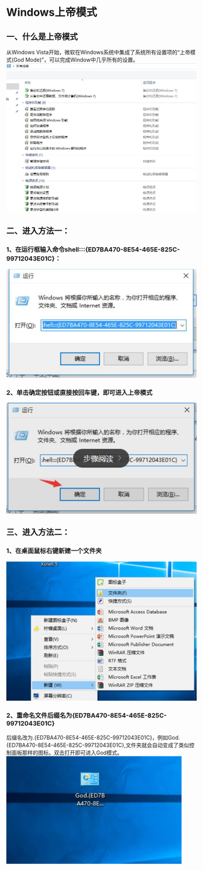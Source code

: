 # Windows上帝模式

## 一、什么是上帝模式
从Windows Vista开始，微软在Windows系统中集成了系统所有设置项的“上帝模式(God Mode)”，可以完成Window中几乎所有的设置。
![img](/img/G100000.jpg)

## 二、进入方法一：
### 1、在运行框输入命令shell:::{ED7BA470-8E54-465E-825C-99712043E01C}：
![img](/img/G100001.jpg)

### 2、单击确定按钮或直接按回车键，即可进入上帝模式
![img](/img/G100003.jpg)

## 三、进入方法二：
### 1、在桌面鼠标右键新建一个文件夹
![img](/img/G100002.jpg)

### 2、重命名文件后缀名为{ED7BA470-8E54-465E-825C-99712043E01C}
后缀名改为.{ED7BA470-8E54-465E-825C-99712043E01C}，例如God.{ED7BA470-8E54-465E-825C-99712043E01C},文件夹就会自动变成了类似控制面板那样的图标。双击打开即可进入God模式。
![img](/img/G100004.jpg)
